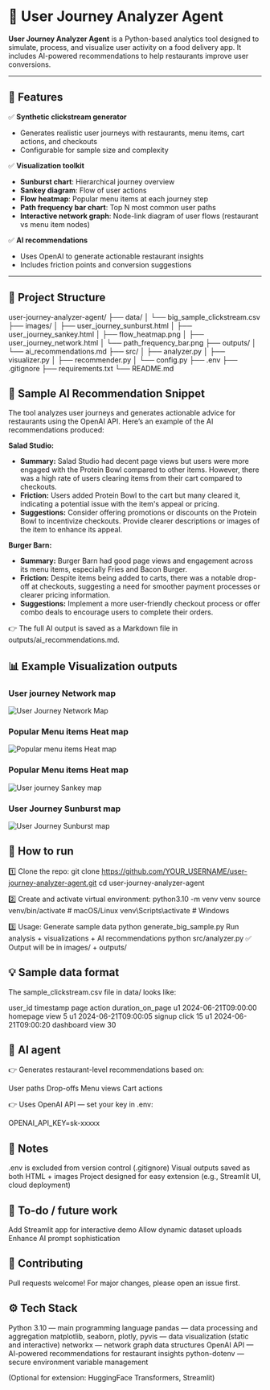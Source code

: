 # 🧭 User Journey Analyzer Agent

**User Journey Analyzer Agent** is a Python-based analytics tool designed to simulate, process, and visualize user activity on a food delivery app. It includes AI-powered recommendations to help restaurants improve user conversions.

---

## 🚀 Features

✅ **Synthetic clickstream generator**
- Generates realistic user journeys with restaurants, menu items, cart actions, and checkouts  
- Configurable for sample size and complexity  

✅ **Visualization toolkit**
- **Sunburst chart**: Hierarchical journey overview  
- **Sankey diagram**: Flow of user actions  
- **Flow heatmap**: Popular menu items at each journey step  
- **Path frequency bar chart**: Top N most common user paths  
- **Interactive network graph**: Node-link diagram of user flows (restaurant vs menu item nodes)

✅ **AI recommendations**
- Uses OpenAI to generate actionable restaurant insights  
- Includes friction points and conversion suggestions  

---

## 📂 Project Structure
user-journey-analyzer-agent/
├── data/
│ └── big_sample_clickstream.csv
├── images/
│ ├── user_journey_sunburst.html
│ ├── user_journey_sankey.html
│ ├── flow_heatmap.png
│ ├── user_journey_network.html
│ └── path_frequency_bar.png
├── outputs/
│ └── ai_recommendations.md
├── src/
│ ├── analyzer.py
│ ├── visualizer.py
│ ├── recommender.py
│ └── config.py
├── .env
├── .gitignore
├── requirements.txt
└── README.md

## 🤖 Sample AI Recommendation Snippet
The tool analyzes user journeys and generates actionable advice for restaurants using the OpenAI API.
Here’s an example of the AI recommendations produced:

**Salad Studio:**
- **Summary:** Salad Studio had decent page views but users were more engaged with the Protein Bowl compared to other items. However, there was a high rate of users clearing items from their cart compared to checkouts.
- **Friction:** Users added Protein Bowl to the cart but many cleared it, indicating a potential issue with the item's appeal or pricing.
- **Suggestions:** Consider offering promotions or discounts on the Protein Bowl to incentivize checkouts. Provide clearer descriptions or images of the item to enhance its appeal.

**Burger Barn:**
- **Summary:** Burger Barn had good page views and engagement across its menu items, especially Fries and Bacon Burger.
- **Friction:** Despite items being added to carts, there was a notable drop-off at checkouts, suggesting a need for smoother payment processes or clearer pricing information.
- **Suggestions:** Implement a more user-friendly checkout process or offer combo deals to encourage users to complete their orders.

👉 The full AI output is saved as a Markdown file in outputs/ai_recommendations.md.

## 📊 Example Visualization outputs

### User journey Network map
![User Journey Network Map](image.png)

### Popular Menu items Heat map
![Popular menu items Heat map](images/flow_heatmap.png)

### Popular Menu items Heat map
![User journey Sankey map](image-1.png)

### User Journey Sunburst map
![User Journey Sunburst map](image-2.png)

## 🔧 How to run

1️⃣ Clone the repo:
git clone https://github.com/YOUR_USERNAME/user-journey-analyzer-agent.git
cd user-journey-analyzer-agent

2️⃣ Create and activate virtual environment:
python3.10 -m venv venv
source venv/bin/activate  # macOS/Linux
venv\Scripts\activate     # Windows

3️⃣ Usage: 
Generate sample data
    python generate_big_sample.py
Run analysis + visualizations + AI recommendations
    python src/analyzer.py
✅ Output will be in images/ + outputs/


## 💡 Sample data format
The sample_clickstream.csv file in data/ looks like:

user_id	timestamp	page	action	duration_on_page
u1	2024-06-21T09:00:00	homepage	view	5
u1	2024-06-21T09:00:05	signup	click	15
u1	2024-06-21T09:00:20	dashboard	view	30

## 🧠 AI agent

👉 Generates restaurant-level recommendations based on:

User paths
Drop-offs
Menu views
Cart actions

👉 Uses OpenAI API — set your key in .env:

OPENAI_API_KEY=sk-xxxxx

## 📝 Notes
.env is excluded from version control (.gitignore)
Visual outputs saved as both HTML + images
Project designed for easy extension (e.g., Streamlit UI, cloud deployment)

## 📌 To-do / future work
Add Streamlit app for interactive demo
Allow dynamic dataset uploads
Enhance AI prompt sophistication

## 🤝 Contributing
Pull requests welcome! For major changes, please open an issue first.

## ⚙ Tech Stack
Python 3.10 — main programming language
pandas — data processing and aggregation
matplotlib, seaborn, plotly, pyvis — data visualization (static and interactive)
networkx — network graph data structures
OpenAI API — AI-powered recommendations for restaurant insights
python-dotenv — secure environment variable management

(Optional for extension: HuggingFace Transformers, Streamlit)

